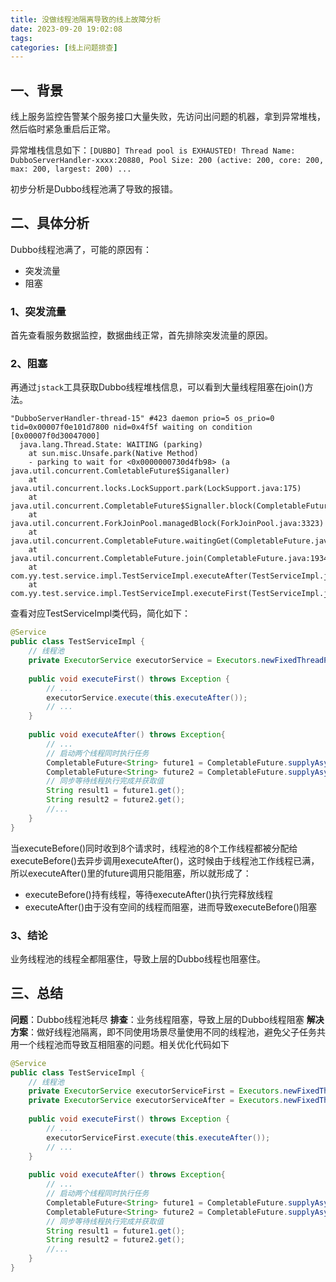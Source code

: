 ```yaml
---
title: 没做线程池隔离导致的线上故障分析
date: 2023-09-20 19:02:08
tags:
categories: [线上问题排查]
---
```


## 一、背景
线上服务监控告警某个服务接口大量失败，先访问出问题的机器，拿到异常堆栈，然后临时紧急重启后正常。

异常堆栈信息如下：`[DUBBO] Thread pool is EXHAUSTED! Thread Name: DubboServerHandler-xxxx:20880, Pool Size: 200 (active: 200, core: 200, max: 200, largest: 200) ...`

初步分析是Dubbo线程池满了导致的报错。

## 二、具体分析
Dubbo线程池满了，可能的原因有：
* 突发流量
* 阻塞

### 1、突发流量
首先查看服务数据监控，数据曲线正常，首先排除突发流量的原因。

### 2、阻塞
再通过`jstack`工具获取Dubbo线程堆栈信息，可以看到大量线程阻塞在join()方法。
```shell
"DubboServerHandler-thread-15" #423 daemon prio=5 os_prio=0 tid=0x00007f0e101d7800 nid=0x4f5f waiting on condition [0x00007f0d30047000]
  java.lang.Thread.State: WAITING (parking)
    at sun.misc.Unsafe.park(Native Method)
    - parking to wait for <0x0000000730d4fb98> (a java.util.concurrent.ComletableFuture$Siganaller)
    at java.util.concurrent.locks.LockSupport.park(LockSupport.java:175)
    at java.util.concurrent.CompletableFuture$Signaller.block(CompletableFuture.java:1693)
    at java.util.concurrent.ForkJoinPool.managedBlock(ForkJoinPool.java:3323)
    at java.util.concurrent.CompletableFuture.waitingGet(CompletableFuture.java:1729)
    at java.util.concurrent.CompletableFuture.join(CompletableFuture.java:1934)
    at com.yy.test.service.impl.TestServiceImpl.executeAfter(TestServiceImpl.java:386)
    at com.yy.test.service.impl.TestServiceImpl.executeFirst(TestServiceImpl.java:104)
```

查看对应TestServiceImpl类代码，简化如下：
```java
@Service
public class TestServiceImpl {
    // 线程池
    private ExecutorService executorService = Executors.newFixedThreadPool(8);
    
    public void executeFirst() throws Exception {
        // ...
        executorService.execute(this.executeAfter());
        // ...
    }
    
    public void executeAfter() throws Exception{
        // ...
        // 启动两个线程同时执行任务
        CompletableFuture<String> future1 = CompletableFuture.supplyAsync(()->{...}, executorService);
        CompletableFuture<String> future2 = CompletableFuture.supplyAsync(()->{...}, executorService);
        // 同步等待线程执行完成并获取值
        String result1 = future1.get();
        String result2 = future2.get();
        //...
    }
}
```

当executeBefore()同时收到8个请求时，线程池的8个工作线程都被分配给executeBefore()去异步调用executeAfter()，这时候由于线程池工作线程已满，所以executeAfter()里的future调用只能阻塞，所以就形成了：
* executeBefore()持有线程，等待executeAfter()执行完释放线程
* executeAfter()由于没有空间的线程而阻塞，进而导致executeBefore()阻塞

### 3、结论
业务线程池的线程全都阻塞住，导致上层的Dubbo线程也阻塞住。

## 三、总结
**问题**：Dubbo线程池耗尽
**排查**：业务线程阻塞，导致上层的Dubbo线程阻塞
**解决方案**：做好线程池隔离，即不同使用场景尽量使用不同的线程池，避免父子任务共用一个线程池而导致互相阻塞的问题。相关优化代码如下
```java
@Service
public class TestServiceImpl {
    // 线程池
    private ExecutorService executorServiceFirst = Executors.newFixedThreadPool(8);
    private ExecutorService executorServiceAfter = Executors.newFixedThreadPool(8);
    
    public void executeFirst() throws Exception {
        // ...
        executorServiceFirst.execute(this.executeAfter());
        // ...
    }
    
    public void executeAfter() throws Exception{
        // ...
        // 启动两个线程同时执行任务
        CompletableFuture<String> future1 = CompletableFuture.supplyAsync(()->{...}, executorServiceAfter);
        CompletableFuture<String> future2 = CompletableFuture.supplyAsync(()->{...}, executorServiceAfter);
        // 同步等待线程执行完成并获取值
        String result1 = future1.get();
        String result2 = future2.get();
        //...
    }
}
```




